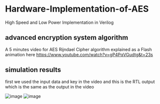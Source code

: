 # Hardware-Implementation-of-AES
High Speed and Low Power Implementation in Verilog

## advanced encryption system algorithm
A 5 minutes video for AES Rijndael Cipher algorithm explained as a Flash animation here
https://www.youtube.com/watch?v=gP4PqVGudtg&t=23s

## simulation results 
  first we used the input data and key in the video and this is the RTL output which is the same as the output in the video
  
  ![image](https://user-images.githubusercontent.com/103184935/185762701-3ab1709b-eee3-4366-aafb-e9bd071770d0.png)   ![image](https://user-images.githubusercontent.com/103184935/185762823-a8d84cee-f2c6-48a9-ba49-205f90ae152a.png)

  
   


